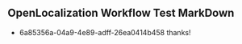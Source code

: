 ## OpenLocalization Workflow Test MarkDown
* 6a85356a-04a9-4e89-adff-26ea0414b458 thanks!

<!--HONumber=Jul16_HO5-->


